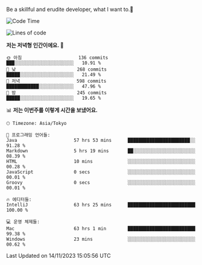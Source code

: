 Be a skillful and erudite developer, what I want to.👶

<!--START_SECTION:waka-->
![Code Time](http://img.shields.io/badge/Code%20Time-154%20hrs%2034%20mins-blue)

![Lines of code](https://img.shields.io/badge/%EC%A0%80%EB%8A%94%20%EC%97%AC%ED%83%9C%EA%B9%8C%EC%A7%80%20-727.4%20thousand%20%EC%A4%84%EC%9D%98%20%EC%BD%94%EB%93%9C%EB%A5%BC%20%EC%9E%91%EC%84%B1%ED%96%88%EC%96%B4%EC%9A%94.-blue)

**저는 저녁형 인간이에요. 🦉** 

```text
🌞 아침                     136 commits         ███░░░░░░░░░░░░░░░░░░░░░░   10.91 % 
🌆 낮　                     268 commits         █████░░░░░░░░░░░░░░░░░░░░   21.49 % 
🌃 저녁                     598 commits         ████████████░░░░░░░░░░░░░   47.96 % 
🌙 밤　                     245 commits         █████░░░░░░░░░░░░░░░░░░░░   19.65 % 
```


📊 **저는 이번주를 이렇게 시간을 보냈어요.** 

```text
🕑︎ Timezone: Asia/Tokyo

💬 프로그래밍 언어들: 
Java                     57 hrs 53 mins      ███████████████████████░░   91.28 % 
Markdown                 5 hrs 19 mins       ██░░░░░░░░░░░░░░░░░░░░░░░   08.39 % 
HTML                     10 mins             ░░░░░░░░░░░░░░░░░░░░░░░░░   00.28 % 
JavaScript               0 secs              ░░░░░░░░░░░░░░░░░░░░░░░░░   00.01 % 
Groovy                   0 secs              ░░░░░░░░░░░░░░░░░░░░░░░░░   00.01 % 

🔥 에디터들: 
IntelliJ                 63 hrs 25 mins      █████████████████████████   100.00 % 

💻 운영 체제들: 
Mac                      63 hrs 1 min        █████████████████████████   99.38 % 
Windows                  23 mins             ░░░░░░░░░░░░░░░░░░░░░░░░░   00.62 % 
```


 Last Updated on 14/11/2023 15:05:56 UTC
<!--END_SECTION:waka-->
